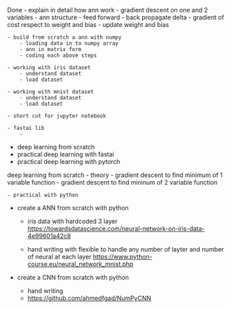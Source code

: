 Done
	- explain in detail how ann work
		- gradient descent on one and 2 variables
		- ann structure
		- feed forward
		- back propagate delta
		- gradient of cost respect to weight and bias
		- update weight and bias

	- build from scratch a ann with numpy
		- loading data in to numpy array
		- ann in matrix form
		- coding each above steps

	- working with iris dataset
		- understand dataset
		- load dataset

	- working with mnist dataset
		- understand dataset
		- load dataset

	- short cut for jupyter notebook

	- fastai lib
		- 



	







<!-- ---------------------------------------------------------------------------------- -->

- deep learning from scratch
- practical deep learning with fastai
- practical deep learning with pytorch



deep learning from scratch
	- theory
		- gradient descent to find minimum of 1 variable function
		- gradient descent to find mininum of 2 variable function
		
	- practical with python
                                                                                                                                                    

- create a ANN from scratch with python
	- iris data with hardcoded 3 layer
		https://towardsdatascience.com/neural-network-on-iris-data-4e99601a42c8


	- hand writing with flexible to handle any number of layter and number of neural at each layer 
		https://www.python-course.eu/neural_network_mnist.php



- create a CNN from scratch with python
	- hand writing 
	- https://github.com/ahmedfgad/NumPyCNN